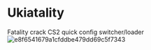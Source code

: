 # Ukiatality
 Fatality crack CS2 quick config switcher/loader
![e8f6541679a1cfddbe479dd69c5f7343](https://github.com/hvhbbs-com/Ukiatality/assets/65479796/b2dc3e3c-0d14-4a56-8171-6e7be5f71980)
